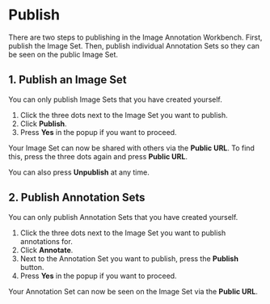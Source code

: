 # Publish

There are two steps to publishing in the Image Annotation Workbench. First, publish the Image Set. Then, publish individual Annotation Sets so they can be seen on the public Image Set.

## 1. Publish an Image Set

You can only publish Image Sets that you have created yourself.

1.	Click the three dots next to the Image Set you want to publish.
2.	Click **Publish**.
3.	Press **Yes** in the popup if you want to proceed.

Your Image Set can now be shared with others via the **Public URL**. To find this, press the three dots again and press **Public URL**.

You can also press **Unpublish** at any time.

## 2. Publish Annotation Sets

You can only publish Annotation Sets that you have created yourself.

1.	Click the three dots next to the Image Set you want to publish annotations for.
2.	Click **Annotate**.
3.	Next to the Annotation Set you want to publish, press the **Publish** button.
4.	Press **Yes** in the popup if you want to proceed.

Your Annotation Set can now be seen on the Image Set via the **Public URL**.
